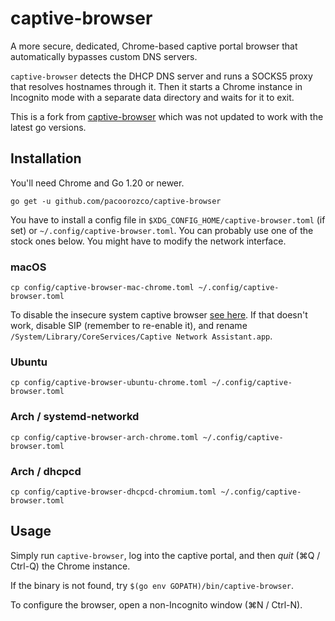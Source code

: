 # captive-browser

A more secure, dedicated, Chrome-based captive portal browser that automatically bypasses custom DNS servers.

`captive-browser` detects the DHCP DNS server and runs a SOCKS5 proxy that resolves hostnames through it. Then it starts a Chrome instance in Incognito mode with a separate data directory and waits for it to exit.

This is a fork from [captive-browser](https://github.com/FiloSottile/captive-browser) which was not updated to work with the latest go versions.

## Installation

You'll need Chrome and Go 1.20 or newer.

```
go get -u github.com/pacoorozco/captive-browser
```

You have to install a config file in `$XDG_CONFIG_HOME/captive-browser.toml` (if set) or `~/.config/captive-browser.toml`. You can probably use one of the stock ones below. You might have to modify the network interface.

### macOS

```
cp config/captive-browser-mac-chrome.toml ~/.config/captive-browser.toml
```

To disable the insecure system captive browser [see here](https://github.com/drduh/macOS-Security-and-Privacy-Guide#captive-portal). If that doesn't work, disable SIP (remember to re-enable it), and rename `/System/Library/CoreServices/Captive Network Assistant.app`.

### Ubuntu

```
cp config/captive-browser-ubuntu-chrome.toml ~/.config/captive-browser.toml
```

### Arch / systemd-networkd

```
cp config/captive-browser-arch-chrome.toml ~/.config/captive-browser.toml
```

### Arch / dhcpcd

```
cp config/captive-browser-dhcpcd-chromium.toml ~/.config/captive-browser.toml
```

## Usage

Simply run `captive-browser`, log into the captive portal, and then *quit* (⌘Q / Ctrl-Q) the Chrome instance.

If the binary is not found, try `$(go env GOPATH)/bin/captive-browser`.

To configure the browser, open a non-Incognito window (⌘N / Ctrl-N).
